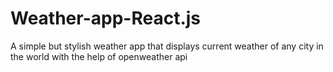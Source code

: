 # Weather-app-React.js
A simple but stylish weather app that displays current weather of any city in the world with the help of openweather api 
